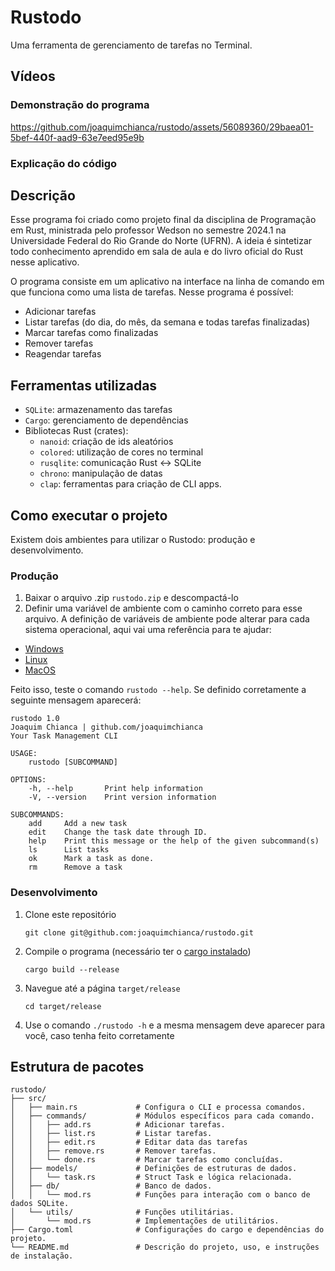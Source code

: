 # Rustodo
Uma ferramenta de gerenciamento de tarefas no Terminal.

## Vídeos
### Demonstração do programa


https://github.com/joaquimchianca/rustodo/assets/56089360/29baea01-5bef-440f-aad9-63e7eed95e9b



### Explicação do código



## Descrição
Esse programa foi criado como projeto final da disciplina de Programação em Rust, ministrada pelo professor Wedson
no semestre 2024.1 na Universidade Federal do Rio Grande do Norte (UFRN). A ideia é sintetizar todo conhecimento aprendido em sala de aula e do livro oficial do Rust nesse aplicativo.

O programa consiste em um aplicativo na interface na linha de comando em que funciona como uma lista de tarefas. 
Nesse programa é possível: 
 - Adicionar tarefas
 - Listar tarefas (do dia, do mês, da semana e todas tarefas finalizadas)
 - Marcar tarefas como finalizadas
 - Remover tarefas
 - Reagendar tarefas

## Ferramentas utilizadas
 - `SQLite`: armazenamento das tarefas
 - `Cargo`: gerenciamento de dependências
 - Bibliotecas Rust (crates):
    - `nanoid`: criação de ids aleatórios
    - `colored`: utilização de cores no terminal
    - `rusqlite`: comunicação Rust <-> SQLite
    - `chrono`: manipulação de datas
    - `clap`: ferramentas para criação de CLI apps.
 

## Como executar o projeto
Existem dois ambientes para utilizar o Rustodo: produção e desenvolvimento.

### Produção
 1. Baixar o arquivo .zip `rustodo.zip` e descompactá-lo
 2. Definir uma variável de ambiente com o caminho correto para esse arquivo.
A definição de variáveis de ambiente pode alterar para cada sistema operacional, aqui vai uma referência para te ajudar:
 - [Windows](https://learn.microsoft.com/en-us/previous-versions/office/developer/sharepoint-2010/ee537574(v=office.14))
 - [Linux](https://www.digitalocean.com/community/tutorials/how-to-read-and-set-environmental-and-shell-variables-on-linux-pt)
 - [MacOS](https://support.apple.com/pt-br/guide/terminal/apd382cc5fa-4f58-4449-b20a-41c53c006f8f/mac)

Feito isso, teste o comando `rustodo --help`. Se definido corretamente a seguinte mensagem aparecerá:

```
rustodo 1.0
Joaquim Chianca | github.com/joaquimchianca
Your Task Management CLI

USAGE:
    rustodo [SUBCOMMAND]

OPTIONS:
    -h, --help       Print help information
    -V, --version    Print version information

SUBCOMMANDS:
    add     Add a new task
    edit    Change the task date through ID.
    help    Print this message or the help of the given subcommand(s)
    ls      List tasks
    ok      Mark a task as done.
    rm      Remove a task
```

### Desenvolvimento
 1. Clone este repositório
    ```
    git clone git@github.com:joaquimchianca/rustodo.git
    ```
 2. Compile o programa (necessário ter o [cargo instalado](https://doc.rust-lang.org/cargo/getting-started/installation.html))
    ```
    cargo build --release
    ```
 3. Navegue até a página `target/release`
    ```
    cd target/release
    ```
 4. Use o comando `./rustodo -h` e a mesma mensagem deve aparecer para você, caso tenha feito corretamente

## Estrutura de pacotes
```
rustodo/
├── src/
│   ├── main.rs             # Configura o CLI e processa comandos.
│   ├── commands/           # Módulos específicos para cada comando.
│   │   ├── add.rs          # Adicionar tarefas.
│   │   ├── list.rs         # Listar tarefas.
│   │   ├── edit.rs         # Editar data das tarefas
│   │   ├── remove.rs       # Remover tarefas.
│   │   └── done.rs         # Marcar tarefas como concluídas.
│   ├── models/             # Definições de estruturas de dados.
│   │   └── task.rs         # Struct Task e lógica relacionada.
│   ├── db/                 # Banco de dados.
│   │   └── mod.rs          # Funções para interação com o banco de dados SQLite.
│   └── utils/              # Funções utilitárias.
│       └── mod.rs          # Implementações de utilitários.
├── Cargo.toml              # Configurações do cargo e dependências do projeto.
└── README.md               # Descrição do projeto, uso, e instruções de instalação.
```
